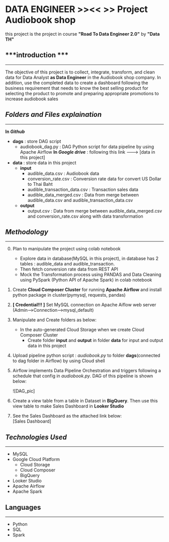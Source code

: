 # DATA ENGINEER >><< >> Project Audiobook shop
this project is the project in course **"Road To Data Engineer 2.0"** by **"Data TH"** 

## ***introduction ***
---------------
The objective of this project is to collect, integrate, transform, and clean data for Data Analyst **as Data Engineer** in the Audiobook shop company. In addition, use the completed data to create a dashboard following the business requirement that needs to know the best selling product for selecting the product to promote and preparing appropriate promotions to increase audiobook sales

## ***Folders and Files explaination***
---------------------
**In *Github***
- **dags** : store DAG script
    - audiobook_dag.py : DAG Python script for data pipeline by using Apache Airflow
**In *Google drive*** : following this link ---> [data in this project]
- **data** : store data in this project
    - **input**
        - audible_data.csv : Audiobook data
        - conversion_rate.csv : Conversion rate data for convert US Dollar to Thai Baht
        - audible_transaction_data.csv : Transaction sales data
        - audible_data_merged.csv : Data from merge between audible_data.csv and audible_transaction_data.csv 
    - **output**
        - output.csv : Data from merge between audible_data_merged.csv and conversion_rate.csv along with data transformation
## ***Methodology***
--------------
0. Plan to manipulate the project using colab notebook
    - Explore data in database(MySQL in this project), in database has 2 tables : audible_data and audible_transaction.
    - Then fetch conversion rate data from REST API 
    - Mock the Transformation process using PANDAS and Data Cleaning using PySpark (Python API of Apache Spark) in colab notebook
1. Create **Cloud Composer Cluster** for running **Apache Airflow** and install python package in cluster(pymysql, requests, pandas)
2. **[ Credential!!! ]** Set MySQL connection on Apache Aiflow web server (Admin-->Connection-->mysql_default)
4. Manipulate and Create folders as below:
    - In the auto-generated Cloud Storage when we create Cloud Composer Cluster
        - Create folder **input** and **output** in folder **data** for input and output data in this project
5. Upload pipeline python script : *audiobook.py* to folder **dags**(connected to dag folder in Airflow) by using Cloud shell
6. Airflow implements Data Pipeline Orchestration and triggers following a schedule that config in *audiobook.py*. DAG of this pipeline is shown below:

    ![DAG_pic]
7. Create a view table from a table in Dataset in **BigQuery**. Then use this view table to make Sales Dashboard in **Looker Studio**
8. See the Sales Dashboard as the attached link below:  
    [Sales Dashboard]

## ***Technologies Used***
----------------------
- MySQL
- Google Cloud Platform
    - Cloud Storage
    - Cloud Composer
    - BigQuery
- Looker Studio
- Apache Airflow
- Apache Spark
## Languages
-------------
- Python
- SQL
- Spark
